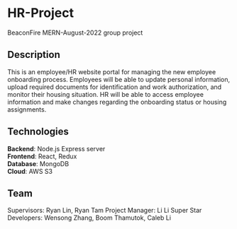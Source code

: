 # HR-Project
BeaconFire MERN-August-2022 group project

## Description
This is an employee/HR website portal for managing the new employee onboarding process. Employees will be able to update personal information, upload required documents for identification and work authorization, and monitor their housing situation. HR will be able to access employee information and make changes regarding the onboarding status or housing assignments.

## Technologies
**Backend**: Node.js Express server <br />
**Frontend**: React, Redux <br />
**Database**: MongoDB <br />
**Cloud**: AWS S3 <br />

## Team
Supervisors: Ryan Lin, Ryan Tam
Project Manager: Li Li
Super Star Developers: Wensong Zhang, Boom Thamutok, Caleb Li

